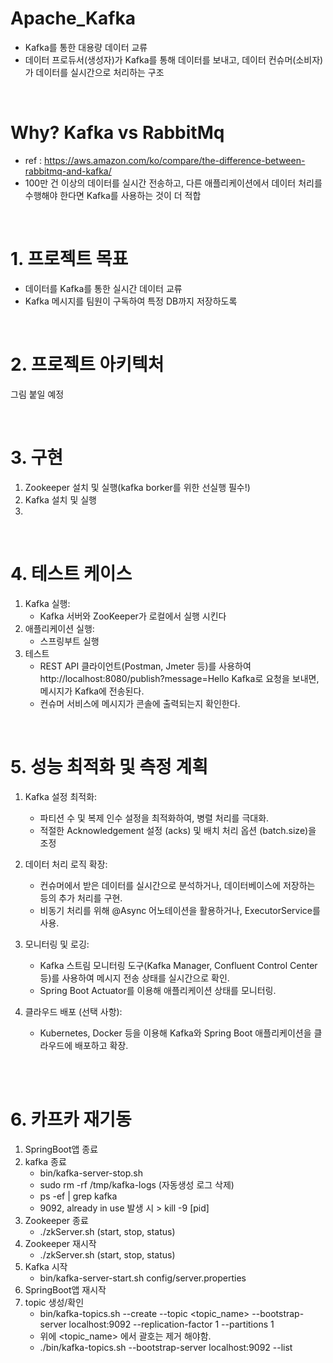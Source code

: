 <!-- 
- 카프카 :  https://resilient-923.tistory.com/402 
-->
# Apache_Kafka
- Kafka를 통한 대용량 데이터 교류
- 데이터 프로듀서(생성자)가 Kafka를 통해 데이터를 보내고, 데이터 컨슈머(소비자)가 데이터를 실시간으로 처리하는 구조

<br/>

# Why? Kafka vs RabbitMq
- ref : https://aws.amazon.com/ko/compare/the-difference-between-rabbitmq-and-kafka/
- 100만 건 이상의 데이터를 실시간 전송하고, 다른 애플리케이션에서 데이터 처리를 수행해야 한다면 Kafka를 사용하는 것이 더 적합

<br/>

# 1. 프로젝트 목표
- 데이터를 Kafka를 통한 실시간 데이터 교류
- Kafka 메시지를 팀원이 구독하여 특정 DB까지 저장하도록
  
<br/>

# 2. 프로젝트 아키텍처
그림 붙일 예정

<br/>

# 3. 구현
1. Zookeeper 설치 및 실행(kafka borker를 위한 선실행 필수!)
2. Kafka 설치 및 실행
3. 

<br/>

# 4. 테스트 케이스
1. Kafka 실행:
   - Kafka 서버와 ZooKeeper가 로컬에서 실행 시킨다
2. 애플리케이션 실행:
   - 스프링부트 실행
3. 테스트
   - REST API 클라이언트(Postman, Jmeter 등)를 사용하여 http://localhost:8080/publish?message=Hello Kafka로 요청을 보내면, 메시지가 Kafka에 전송된다.
   - 컨슈머 서비스에 메시지가 콘솔에 출력되는지 확인한다.
<br/>

# 5. 성능 최적화 및 측정 계획
1. Kafka 설정 최적화:
   - 파티션 수 및 복제 인수 설정을 최적화하여, 병렬 처리를 극대화.
   - 적절한 Acknowledgement 설정 (acks) 및 배치 처리 옵션 (batch.size)을 조정

2. 데이터 처리 로직 확장:
   - 컨슈머에서 받은 데이터를 실시간으로 분석하거나, 데이터베이스에 저장하는 등의 추가 처리를 구현.
   - 비동기 처리를 위해 @Async 어노테이션을 활용하거나, ExecutorService를 사용.

3. 모니터링 및 로깅:
   - Kafka 스트림 모니터링 도구(Kafka Manager, Confluent Control Center 등)를 사용하여 메시지 전송 상태를 실시간으로 확인.
   - Spring Boot Actuator를 이용해 애플리케이션 상태를 모니터링.

3. 클라우드 배포 (선택 사항):
   - Kubernetes, Docker 등을 이용해 Kafka와 Spring Boot 애플리케이션을 클라우드에 배포하고 확장.

<br/>
<br/>

# 6. 카프카 재기동
1. SpringBoot앱 종료
2. kafka 종료
   - bin/kafka-server-stop.sh
   - sudo rm -rf /tmp/kafka-logs (자동생성 로그 삭제)
   - ps -ef | grep kafka
   - 9092, already in use 발생 시 > kill -9 [pid]
3. Zookeeper 종료
   - ./zkServer.sh (start, stop, status)
4. Zookeeper 재시작
   - ./zkServer.sh (start, stop, status)
5. Kafka 시작
   - bin/kafka-server-start.sh config/server.properties
6. SpringBoot앱 재시작
7. topic 생성/확인
   - bin/kafka-topics.sh --create --topic <topic_name> --bootstrap-server localhost:9092 --replication-factor 1 --partitions 1
   - 위에 <topic_name> 에서 괄호는 제거 해야함.
   - ./bin/kafka-topics.sh --bootstrap-server localhost:9092 --list
<br/>

<!-- 
css

Apache_kafka/
├── src/
│   ├── main/
│   │   ├── java/
│   │   │   └── com/
│   │   │       └── example/
│   │   │           └── apache_kafka/
│   │   │               ├── controller/
│   │   │               │   └── KafkaController.java
│   │   │               ├── service/
│   │   │               │   ├── KafkaProducerService.java
│   │   │               │   └── KafkaConsumerService.java
│   │   │               └── MyKafkaProjectApplication.java
│   │   └── resources/
│   │       ├── application.properties
│   │       └── logback-spring.xml (선택 사항: 로깅 설정 파일)
│   └── test/
│       └── java/
│           └── com/
│               └── example/
│                   └── mykafkaproject/
│                       └── MyKafkaProjectApplicationTests.java
├── build.gradle
└── settings.gradle

-->